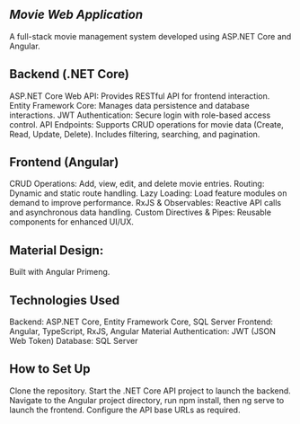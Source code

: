_**Movie Web Application**_
-------------------------
A full-stack movie management system developed using ASP.NET Core and Angular.

 **Backend (.NET Core)**
-----------------------
 ASP.NET Core Web API:
 Provides RESTful API for frontend interaction.
 Entity Framework Core:
 Manages data persistence and database interactions.
 JWT Authentication:
 Secure login with role-based access control.
 API Endpoints:
 Supports CRUD operations for movie data (Create, Read, Update, Delete).
 Includes filtering, searching, and pagination.

**Frontend (Angular)**
---------------------
CRUD Operations:
Add, view, edit, and delete movie entries.
Routing:
Dynamic and static route handling.
Lazy Loading:
Load feature modules on demand to improve performance.
RxJS & Observables:
Reactive API calls and asynchronous data handling.
Custom Directives & Pipes:
Reusable components for enhanced UI/UX.

**Material Design:**
--------------------
Built with Angular Primeng.

**Technologies Used**
--------------------
Backend: ASP.NET Core, Entity Framework Core, SQL Server
Frontend: Angular, TypeScript, RxJS, Angular Material
Authentication: JWT (JSON Web Token)
Database: SQL Server

**How to Set Up**
----------------
Clone the repository.
Start the .NET Core API project to launch the backend.
Navigate to the Angular project directory, run npm install, then ng serve to launch the frontend.
Configure the API base URLs as required.
